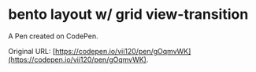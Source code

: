 # bento layout w/ grid view-transition

A Pen created on CodePen.

Original URL: [https://codepen.io/vii120/pen/gOqmvWK](https://codepen.io/vii120/pen/gOqmvWK).


